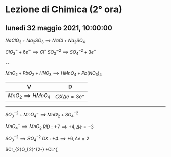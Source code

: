 
# Lezione di Chimica (2° ora)

## lunedì 32 maggio 2021, 10:00:00


$NaClO_{3}+Na_{2}SO_{3} \implies NaCl+Na_{2}SO_{4}$


$ClO^{-}_{3}+6e^{-}\implies Cl^{-}$
$SO^{-2}_{3}\implies SO^{-2}_{4}+3e^{-}$


--

$MnO_{2}+PbO_{2}+HNO_{3}\implies HMnO_{4}+Pb(NO_{3})_{4}$

|V|D|
|---|---|
|$MnO_{2}\implies HMnO_{4}$|$OX \Delta e = 3e^{-}$|

---
$SO_{3}^{-2}+MnO_{4}^{-} \implies MnO_{2}+SO_{4}^{-2}$

$MnO_{4}^{-} \implies MnO_{2}$ 
$RID: +7 \implies +4, \Delta e = -3$




$SO_{3}^{-2} \implies SO_{4}^{-2}$ 
$OX: +4 \implies +6, \Delta e= 2$


$Cr_{2}O_{2}^{2-}
+CL^{

<!--stackedit_data:
eyJoaXN0b3J5IjpbMTkwNDkzMjI3NCwxOTA2NTgwMTQsLTgzMT
A2MTE5NywtNzEyMzIwOTg3LDE1NDI4MjQwNTYsLTEzMTk2ODM1
ODUsLTc4NDUzNDMzMl19
-->